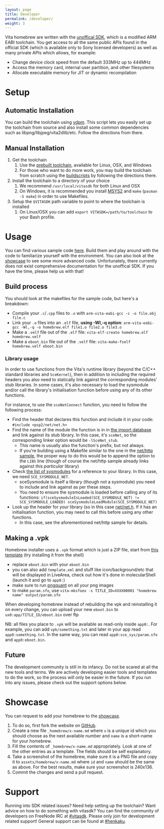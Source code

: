 ```yaml
---
layout: page
title: Developer
permalink: /developer/
weight: 3
---
```


Vita homebrew are written with the [unoffical SDK](https://github.com/vitasdk), which is a modified ARM EABI toolchain. You get access to all the same public APIs found in the official SDK (which is available only to Sony licensed developers) as well as many private APIs which allows, for example:

* Change device clock speed from the default 333MHz up to 444MHz
* Access the memory card, internal user partition, and other filesystems
* Allocate executable memory for JIT or dynamic recompilation

Setup
===============================================================================

## Automatic Installation

You can build the toolchain using [vdpm](https://github.com/vitadev/vdpm). This script lets you easily set up the toolchain from source and also install some common dependencies such as libpng/libjpeg/vita2dlib/etc. Follow the directions from there.

## Manual Installation

1. Get the toolchain
   1. Use the [prebuilt toolchain](https://goo.gl/QpX5zM), available for Linux, OSX, and Windows
   3. For those who want to do more work, you may build the toolchain from scratch using the [buildscripts](https://github.com/vitasdk/buildscripts) by following the directions there.
2. Install the toolchain to a directory of your choice
   1. We recommend `/usr/local/vitasdk` for both Linux and OSX
   2. On Windows, it is recommended you install [MSYS2](https://msys2.github.io/) and `make` (`pacman -S make`) in order to use Makefiles.
3. Setup the `$VITASDK` path variable to point to where the toolchain is installed
   1. On Linux/OSX you can add `export VITASDK=/path/to/toolchain` to your Bash profile.

Usage
===============================================================================
You can find various sample code [here](https://github.com/vitasdk/samples). Build them and play around with the code to familiarize yourself with the environment. You can also look at the [showcase](/showcase/) to see some more advanced code. Unfortunately, there currently does not exist comprehensive documentation for the unoffical SDK. If you have the time, please help us with that!

## Build process

You should look at the makefiles for the sample code, but here's a breakdown:

* Compile your `.c`/`.cpp` files to `.o` with `arm-vita-eabi-gcc -c -o file.obj file.c`
* Link your `.o` files into an `.elf` file, **using -Wl,-q option**: `arm-vita-eabi-gcc -Wl,-q -o homebrew.elf file1.o file2.o file3.o`
* Make a `.velf` file out of the `.elf` file: `vita-elf-create homebrew.elf homebrew.velf`
* Make a `eboot.bin` file out of the `.velf` file: `vita-make-fself homebrew.velf eboot.bin`

### Library usage

In order to use functions from the Vita's runtime library (beyond the C/C++ standard libraries and `SceKernel`), then in addition to including the required headers you also need to statically link against the corresponding modules' stub libraries. In some cases, it's also necessary to load the sysmodule and/or call the library's initialisation function before using any of its other functions.

For instance, to use the `sceNetConnect` function, you need to follow the following process:
* Find the header that declares this function and include it in your code: `#include <psp2/net/net.h>`
* Find the name of the module the function is in in [the import database](https://github.com/vitasdk/vita-headers/blob/master/db.json) and link against its stub library. In this case, it's `sceNet`, so the corresponding linker option would be `-lSceNet_stub`.
   * This name is usually also the function's prefix, but not always.
   * If you're building using a Makefile similar to the one in the [net/http sample](https://github.com/vitasdk/samples/blob/master/net/http/Makefile), the proper way to do this would be to append the option to the `LIBS` line (though of course the net/http sample already links against *this particular* library)
* Check [the list of sysmodules](https://github.com/vitasdk/vita-headers/blob/master/include/psp2/sysmodule.h) for a reference to your library. In this case, we need `SCE_SYSMODULE_NET`.
   * sceSysmodule is itself a library (though not a sysmodule) you need to include and link against as per these steps.
   * You need to ensure the sysmodule is loaded before calling any of its functions: `if(sceSysmoduleIsLoaded(SCE_SYSMODULE_NET) != SCE_SYSMODULE_LOADED) sceSysmoduleLoadModule(SCE_SYSMODULE_NET)`
* Look up the header for your library (so in this case [net/net.h](https://github.com/vitasdk/vita-headers/blob/master/include/psp2/net/net.h). If it has an initialisation function, you may need to call this before using any other functions.
   * In this case, see the aforementioned net/http sample for details.

## Making a .vpk

Homebrew installer uses a `.vpk` format which is just a ZIP file, start from [this template](https://github.com/xyzz/Vita_Doom/releases/download/1.0/vitadoom.vpk) (try installing it from the shell)
* replace `eboot.bin` with your `eboot.bin`
* you can also add `template.xml` and stuff like icon/background/etc that will be displayed in LiveArea, check out how it's done in molecularShell (launch it and go to `app0:`)
* make sure to run [pngquant](https://pngquant.org/) on all your png images
* to make `param.sfo`, use `vita-mksfoex -s TITLE_ID=XXXX00001 "homebrew name" output/param.sfo`

When developing homebrew instead of rebuilding the vpk and reinstalling it on every change, you can upload your new `eboot.bin` to `ux0:app/TITLE_ID/eboot.bin` over ftp

NB: all files you place to `.vpk` will be available as read-only inside `app0:`. For example, you can add `vpk/something.txt` and later in your app read `app0:something.txt`. In the same way, you can read `app0:sce_sys/param.sfo` and `app0:eboot.bin`.

## Future

The development community is still in its infancy. Do not be scared at all the new tools and terms. We are actively developing easier tools and templates to do the work, so the process will only be easier in the future. If you run into any issues, please check out the support options below.

Showcase
===============================================================================
You can request to add your homebrew to the [showcase](/showcase/).

1. To do so, first fork the website on [GitHub](https://github.com/henkaku/henkaku.github.io).
2. Create a new file `_homebrew/x-name.md` where `x` is a unique id which you should choose as the next available number and `name` is a short-name for your homebrew.
3. Fill the contents of `_homebrew/x-name.md` appropriately. Look at one of the other entries as a template. The fields should be self explanatory.
4. Take a screenshot of the homebrew, make sure it is a PNG file and copy it to `assets/homebrew/x-name.md` where `id` and `name` should be the same as above. For the best results, make sure your screenshot is 240x136.
5. Commit the changes and send a pull request.

Support
===============================================================================
Running into SDK related issues? Need help setting up the toolchain? Want advice on how to do something with vitasdk? You can find the community of developers on FreeNode IRC at [#vitasdk](irc://chat.freenode.net/vitasdk). Please only join for development related support! General support can be found at [#henkaku](irc://chat.freenode.net/henkaku).
